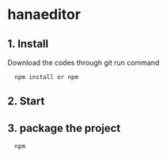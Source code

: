 # hanaeditor

## 1. Install

Download the codes through git
run command 
```
  npm install or npm
```

## 2. Start




## 3. package the project

```
  npm 
```
